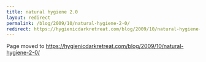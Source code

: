 ```yaml
---
title: natural hygiene 2.0
layout: redirect
permalink: /blog/2009/10/natural-hygiene-2-0/
redirect: https://hygienicdarkretreat.com/blog/2009/10/natural-hygiene-2-0/
---
```


Page moved to <https://hygienicdarkretreat.com/blog/2009/10/natural-hygiene-2-0/>

